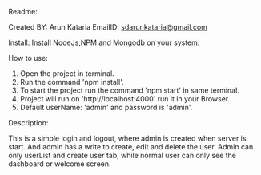 Readme: 

Created BY: Arun Kataria
EmailID: sdarunkataria@gmail.com

Install:
 Install NodeJs,NPM and Mongodb on your system.

How to use:
	
1) Open the project in terminal.
2) Run the command 'npm install'.
3) To start the project run the command 'npm start' in same terminal.
4) Project will run on 'http://localhost:4000' run it in your Browser.
5) Default userName: 'admin' and password is 'admin'.

Description:

This is a simple login and logout, where admin is created when server is start. And admin has a write to create, edit and delete the user. Admin can only userList and create user tab, while normal user can only see the dashboard or welcome screen.

